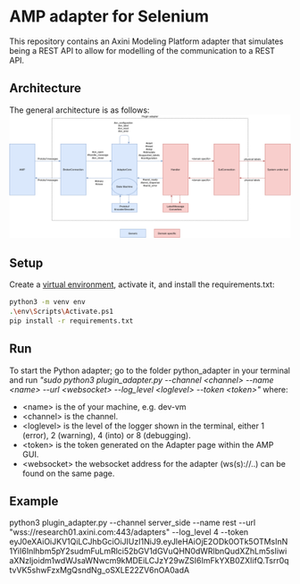 # AMP adapter for Selenium

This repository contains an Axini Modeling Platform adapter that simulates being a REST API to allow for modelling of the communication to a REST API.

## Architecture

The general architecture is as follows:
![adapter architecture](./plugin_adapter_architecture.png)

## Setup

Create a [virtual environment](https://docs.python.org/3/library/venv.html), activate it, and install the requirements.txt:

```bash
python3 -m venv env
.\env\Scripts\Activate.ps1
pip install -r requirements.txt
```

## Run

To start the Python adapter; go to the folder python_adapter in your terminal and run *"sudo python3 plugin_adapter.py --channel \<channel> --name \<name> --url \<websocket> --log_level \<loglevel> --token \<token>"* where:

- \<name> is the of your machine, e.g. dev-vm
- \<channel> is the channel.
- \<loglevel> is the level of the logger shown in the terminal, either 1 (error), 2 (warning), 4 (into) or 8 (debugging).
- \<token> is the token generated on the Adapter page within the AMP GUI.
- \<websocket> the websocket address for the adapter (ws(s)://..) can be found on the same page.

## Example

python3 plugin_adapter.py --channel server_side --name rest --url "wss://research01.axini.com:443/adapters" --log_level 4 --token eyJ0eXAiOiJKV1QiLCJhbGciOiJIUzI1NiJ9.eyJleHAiOjE2ODk0OTk5OTMsInN1YiI6Inlhbm5pY2sudmFuLmRlci52bGV1dGVuQHN0dWRlbnQudXZhLm5sIiwiaXNzIjoidm1wdWJsaWNwcm9kMDEiLCJzY29wZSI6ImFkYXB0ZXIifQ.Tsrr0qtvVK5shwFzxMgQsndNg_oSXLE22ZV6nOA0adA